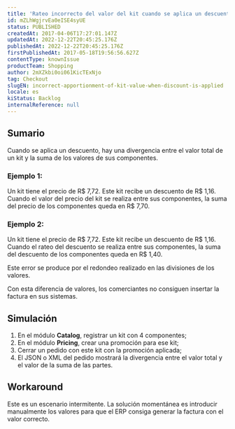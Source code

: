 ```yaml
---
title: 'Rateo incorrecto del valor del kit cuando se aplica un descuento'
id: mZLhWgjrvEa0eISE4syUE
status: PUBLISHED
createdAt: 2017-04-06T17:27:01.147Z
updatedAt: 2022-12-22T20:45:25.176Z
publishedAt: 2022-12-22T20:45:25.176Z
firstPublishedAt: 2017-05-18T19:56:56.627Z
contentType: knownIssue
productTeam: Shopping
author: 2mXZkbi0oi061KicTExNjo
tag: Checkout
slugEN: incorrect-apportionment-of-kit-value-when-discount-is-applied
locale: es
kiStatus: Backlog
internalReference: null
---
```


## Sumario

Cuando se aplica un descuento, hay una divergencia entre el valor total de un kit y la suma de los valores de sus componentes.

### Ejemplo 1:

Un kit tiene el precio de R$ 7,72. Este kit recibe un descuento de R$ 1,16. Cuando el valor del precio del kit se realiza entre sus componentes, la suma del precio de los componentes queda en R$ 7,70.

### Ejemplo 2:

Un kit tiene el precio de R$ 7,72. Este kit recibe un descuento de R$ 1,16. Cuando el rateo del descuento se realiza entre sus componentes, la suma del descuento de los componentes queda en R$ 1,40.

Este error se produce por el redondeo realizado en las divisiones de los valores.

Con esta diferencia de valores, los comerciantes no consiguen insertar la factura en sus sistemas.

## Simulación

1. En el módulo **Catalog**, registrar un kit con 4 componentes;
2. En el módulo **Pricing**, crear una promoción para ese kit;
3. Cerrar un pedido con este kit con la promoción aplicada;
4. El JSON o XML del pedido mostrará la divergencia entre el valor total y el valor de la suma de las partes.

## Workaround

Este es un escenario intermitente. La solución momentánea es introducir manualmente los valores para que el ERP consiga generar la factura con el valor correcto.

